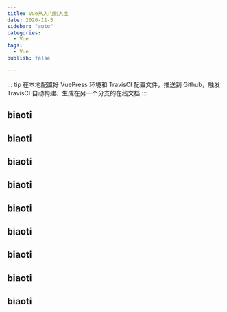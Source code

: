 ```yaml
---
title: Vue从入门到入土
date: 2020-11-5
sidebar: "auto"
categories:
  - Vue
tags:
  - Vue
publish: false

---
```


::: tip
在本地配置好 VuePress 环境和 TravisCI 配置文件，推送到 Github，触发 TravisCI 自动构建、生成在另一个分支的在线文档
:::

<!-- more -->

## biaoti
## biaoti
## biaoti
## biaoti
## biaoti
## biaoti
## biaoti
## biaoti
## biaoti


